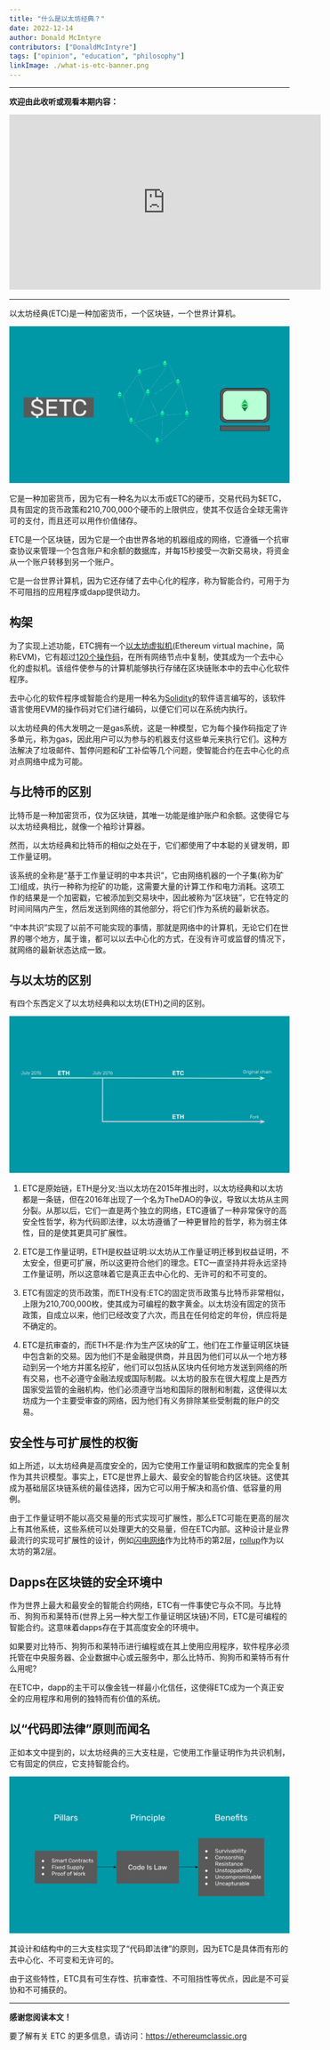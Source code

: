 ```yaml
---
title: "什么是以太坊经典？"
date: 2022-12-14
author: Donald McIntyre
contributors: ["DonaldMcIntyre"]
tags: ["opinion", "education", "philosophy"]
linkImage: ./what-is-etc-banner.png
---
```


---
**欢迎由此收听或观看本期内容：**

<iframe width="560" height="315" src="https://www.youtube.com/embed/gG6un3SyZyo" title="YouTube video player" frameborder="0" allow="accelerometer; autoplay; clipboard-write; encrypted-media; gyroscope; picture-in-picture" allowfullscreen></iframe>

---

以太坊经典(ETC)是一种加密货币，一个区块链，一个世界计算机。

![加密货币，区块链和世界计算机。](./what-is-etc-banner.png)

它是一种加密货币，因为它有一种名为以太币或ETC的硬币，交易代码为$ETC，具有固定的货币政策和210,700,000个硬币的上限供应，使其不仅适合全球无需许可的支付，而且还可以用作价值储存。

ETC是一个区块链，因为它是一个由世界各地的机器组成的网络，它遵循一个抗审查协议来管理一个包含账户和余额的数据库，并每15秒接受一次新交易块，将资金从一个账户转移到另一个账户。

它是一台世界计算机，因为它还存储了去中心化的程序，称为智能合约，可用于为不可阻挡的应用程序或dapp提供动力。  

## 构架

为了实现上述功能，ETC拥有一个[以太坊虚拟机](https://ethereum.org/en/developers/docs/evm/)(Ethereum virtual machine，简称EVM)，它有超过[120个操作码](https://ethervm.io/)，在所有网络节点中复制，使其成为一个去中心化的虚拟机。该组件使参与的计算机能够执行存储在区块链账本中的去中心化软件程序。

去中心化的软件程序或智能合约是用一种名为[Solidity](https://en.wikipedia.org/wiki/Solidity)的软件语言编写的，该软件语言使用EVM的操作码对它们进行编码，以便它们可以在系统内执行。

以太坊经典的伟大发明之一是gas系统，这是一种模型，它为每个操作码指定了许多单元，称为gas，因此用户可以为参与的机器支付这些单元来执行它们。这种方法解决了垃圾邮件、暂停问题和矿工补偿等几个问题，使智能合约在去中心化的点对点网络中成为可能。

## 与比特币的区别

比特币是一种加密货币，仅为区块链，其唯一功能是维护账户和余额。这使得它与以太坊经典相比，就像一个袖珍计算器。

然而，以太坊经典和比特币的相似之处在于，它们都使用了中本聪的关键发明，即工作量证明。

该系统的全称是“基于工作量证明的中本共识”，它由网络机器的一个子集(称为矿工)组成，执行一种称为挖矿的功能，这需要大量的计算工作和电力消耗。这项工作的结果是一个加密戳，它被添加到交易块中，因此被称为“区块链”，它在特定的时间间隔内产生，然后发送到网络的其他部分，将它们作为系统的最新状态。

“中本共识”实现了以前不可能实现的事情，那就是网络中的计算机，无论它们在世界的哪个地方，属于谁，都可以以去中心化的方式，在没有许可或监督的情况下，就网络的最新状态达成一致。

## 与以太坊的区别

有四个东西定义了以太坊经典和以太坊(ETH)之间的区别。

![ETC是原始链。](./etc-is-the-original-chain.png)

1. ETC是原始链，ETH是分叉:当以太坊在2015年推出时，以太坊经典和以太坊都是一条链，但在2016年出现了一个名为TheDAO的争议，导致以太坊从主网分裂。从那以后，它们一直是两个独立的网络，ETC遵循了一种非常保守的高安全性哲学，称为代码即法律，以太坊遵循了一种更冒险的哲学，称为弱主体性，目的是使其更具可扩展性。

3. ETC是工作量证明，ETH是权益证明:以太坊从工作量证明迁移到权益证明，不太安全，但更可扩展，所以这更符合他们的理念。ETC一直坚持并将永远坚持工作量证明，所以这意味着它是真正去中心化的、无许可的和不可变的。

4. ETC有固定的货币政策，而ETH没有:ETC的固定货币政策与比特币非常相似，上限为210,700,000枚，使其成为可编程的数字黄金。以太坊没有固定的货币政策，自成立以来，他们已经改变了六次，而且在任何给定的年份，供应将是不确定的。

5. ETC是抗审查的，而ETH不是:作为生产区块的矿工，他们在工作量证明区块链中包含新的交易。因为他们不是金融提供商，并且因为他们可以从一个地方移动到另一个地方并匿名挖矿，他们可以包括从区块内任何地方发送到网络的所有交易，也不必遵守金融法规或国际制裁。以太坊的股东在很大程度上是西方国家受监管的金融机构，他们必须遵守当地和国际的限制和制裁，这使得以太坊成为一个主要受审查的网络，因为他们有义务排除某些受制裁的账户的交易。    

## 安全性与可扩展性的权衡

如上所述，以太坊经典是高度安全的，因为它使用工作量证明和数据库的完全复制作为其共识模型。事实上，ETC是世界上最大、最安全的智能合约区块链。这使其成为基础层区块链系统的最佳选择，因为它可以用于解决和高价值、低容量的用例。

由于工作量证明不能以高交易量的形式实现可扩展性，那么ETC可能在更高的层次上有其他系统，这些系统可以处理更大的交易量，但在ETC内部。这种设计是业界最流行的实现可扩展性的设计，例如[闪电网络](https://lightning.network/)作为比特币的第2层，[rollup](https://ethereum.org/en/layer-2/)作为以太坊的第2层。 

## Dapps在区块链的安全环境中

作为世界上最大和最安全的智能合约网络，ETC有一件事使它与众不同。与比特币、狗狗币和莱特币(世界上另一种大型工作量证明区块链)不同，ETC是可编程的智能合约。这意味着dapps存在于其高度安全的环境中。

如果要对比特币、狗狗币和莱特币进行编程或在其上使用应用程序，软件程序必须托管在中央服务器、企业数据中心或云服务中，那么比特币、狗狗币和莱特币有什么用呢?

在ETC中，dapp的主干可以像金钱一样最小化信任，这使得ETC成为一个真正安全的应用程序和用例的独特而有价值的系统。

## 以“代码即法律”原则而闻名

正如本文中提到的，以太坊经典的三大支柱是，它使用工作量证明作为共识机制，它有固定的供应，它支持智能合约。

![ETC的支柱、首要准则，和效益。](pillars-code-is-law.png)

其设计和结构中的三大支柱实现了“代码即法律”的原则，因为ETC是具体而有形的去中心化、不可变和无许可的。

由于这些特性，ETC具有可生存性、抗审查性、不可阻挡性等优点，因此是不可妥协和不可捕获的。

---

**感谢您阅读本文！**

要了解有关 ETC 的更多信息，请访问：https://ethereumclassic.org
